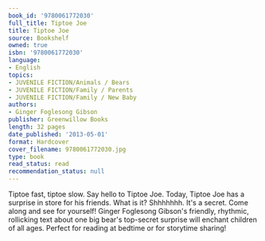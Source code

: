 ```yaml
---
book_id: '9780061772030'
full_title: Tiptoe Joe
title: Tiptoe Joe
source: Bookshelf
owned: true
isbn: '9780061772030'
language:
- English
topics:
- JUVENILE FICTION/Animals / Bears
- JUVENILE FICTION/Family / Parents
- JUVENILE FICTION/Family / New Baby
authors:
- Ginger Foglesong Gibson
publisher: Greenwillow Books
length: 32 pages
date_published: '2013-05-01'
format: Hardcover
cover_filename: 9780061772030.jpg
type: book
read_status: read
recommendation_status: null
---
```

Tiptoe fast, tiptoe slow.
Say hello to Tiptoe Joe.
Today, Tiptoe Joe has
a surprise in store
for his friends.
What is it?
Shhhhhhh.
It's a secret.
Come along
and see for yourself!
Ginger Foglesong Gibson's friendly, rhythmic, rollicking text about one big bear's top-secret surprise will enchant children of all ages. Perfect for reading at bedtime or for storytime sharing!
